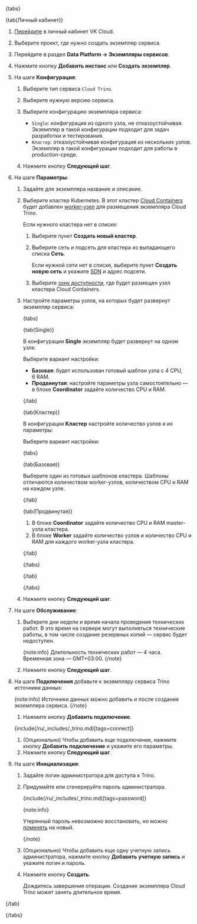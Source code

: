 {tabs}

{tab(Личный кабинет)}

1. [Перейдите](https://msk.cloud.vk.com/app/) в личный кабинет VK Cloud.
1. Выберите проект, где нужно создать экземпляр сервиса.
1. Перейдите в раздел **Data Platform → Экземпляры сервисов**.
1. Нажмите кнопку **Добавить инстанс** или **Создать экземпляр**.
1. На шаге **Конфигурация**:

   1. Выберите тип сервиса `Cloud Trino`.
   1. Выберите нужную версию сервиса.
   1. Выберите конфигурацию экземпляра сервиса:

      - `Single`: конфигурация из одного узла, не отказоустойчивая. Экземпляр в такой конфигурации подходит для задач разработки и тестирования.
      - `Кластер`: отказоустойчивая конфигурация из нескольких узлов. Экземпляр в такой конфигурации подходит для работы в production-среде.

   1. Нажмите кнопку **Следующий шаг**.

1. На шаге **Параметры**:

   1. Задайте для экземпляра название и описание.
   1. Выберите кластер Kubernetes. В этот кластер [Cloud Containers](/ru/kubernetes/k8s) будет добавлен [worker-узел](/ru/kubernetes/k8s/concepts/architecture#cluster_topology) для размещения экземпляра Cloud Trino.

      Если нужного кластера нет в списке:

      1. Выберите пункт **Создать новый кластер**.
      1. Выберите сеть и подсеть для кластера из выпадающего списка **Сеть**.

         Если нужной сети нет в списке, выберите пункт **Создать новую сеть** и укажите [SDN](/ru/networks/vnet/concepts/sdn) и адрес подсети.

      1. Выберите [зону доступности](/ru/start/concepts/architecture#az), где будет размещен узел кластера Cloud Containers.
   1. Настройте параметры узлов, на которых будет развернут экземпляр сервиса:

      {tabs}

      {tab(Single)}

      В конфигурации **Single** экземпляр будет развернут на одном узле. 
   
      Выберите вариант настройки:

      - **Базовая**: будет использован готовый шаблон узла с 4 CPU, 6 RAM.
      - **Продвинутая**: настройте параметры узла самостоятельно — в блоке **Сoordinator** задайте количество CPU и RAM.

      {/tab}

      {tab(Кластер)}

      В конфигурации **Кластер** настройте количество узлов и их параметры:
      
      Выберите вариант настройки:

      {tabs}

      {tab(Базовая)}
      
      Выберите один из готовых шаблонов кластера. Шаблоны отличаются количеством worker-узлов, количеством CPU и RAM на каждом узле.
   
      {/tab}

      {tab(Продвинутая)}
   
      1. В блоке **Coordinator** задайте количество CPU и RAM master-узла кластера.
      1. В блоке **Worker** задайте количество узлов и количество CPU и RAM для каждого worker-узла кластера.
      
      {/tab}

      {/tabs}

      {/tab}

      {/tabs}
      
   1. Нажмите кнопку **Следующий шаг**.
1. На шаге **Обслуживание**:

   1. Выберите дни недели и время начала проведения технических работ. В это время на сервере могут выполняться технические работы, в том числе создание резервных копий — сервис будет недоступен.

      {note:info}
      Длительность технических работ — 4 часа. Временная зона — GMT+03:00. 
      {/note}
      
   1. Нажмите кнопку **Следующий шаг**.
1. На шаге **Подключения** добавьте к экземпляру сервиса Trino источники данных:

   {note:info}
   Источники данных можно добавить и после создания экземпляра сервиса.
   {/note}

   1. Нажмите кнопку **Добавить подключение**.

   {include(/ru/_includes/_trino.md)[tags=connect]}
   
   1. (Опционально) Чтобы добавить еще подключение, нажмите кнопку **Добавить подключение** и укажите его параметры.
   1. Нажмите кнопку **Следующий шаг**.
1. На шаге **Инициализация**:

   1. Задайте логин администратора для доступа к Trino.
   1. Придумайте или сгенерируйте пароль администратора.

      {include(/ru/_includes/_trino.md)[tags=password]}

      {note:info}

      Утерянный пароль невозможно восстановить, но можно [поменять](../management#change_password) на новый.

      {/note}

   1. (Опционально) Чтобы добавить еще одну учетную запись администратора, нажмите кнопку **Добавить учетную запись** и укажите логин и пароль.
   1. Нажмите кнопку **Создать**.

      Дождитесь завершения операции. Создание экземпляра Cloud Trino может занять длительное время.

{/tab}

{/tabs}
